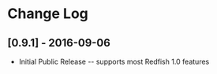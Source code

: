 
# Change Log

## [0.9.1] - 2016-09-06
- Initial Public Release -- supports most Redfish 1.0 features
